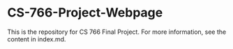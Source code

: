 # CS-766-Project-Webpage
This is the repository for CS 766 Final Project. For more information, see the content in index.md.

